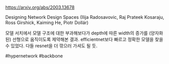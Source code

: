 https://arxiv.org/abs/2003.13678

Designing Network Design Spaces (Ilija Radosavovic, Raj Prateek Kosaraju, Ross Girshick, Kaiming He, Piotr Dollár)

모델 서치에서 모델 구조에 대한 부과해보다가 depth에 따른 width의 증가를 (양자화된) 선형으로 움직이도록 제약해본 결과. efficientnet보다 빠르고 정확한 모델을 찾을 수 있었다. 다들 resnet을 더 깎으러 가셔도 될 듯.

#hypernetwork #backbone